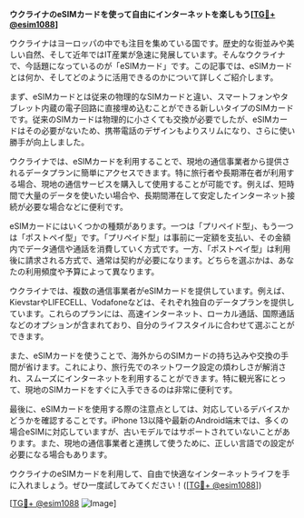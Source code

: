 **ウクライナのeSIMカードを使って自由にインターネットを楽しもう[[TG💪+ @esim1088](https://t.me/s/esim1088)]**

ウクライナはヨーロッパの中でも注目を集めている国です。歴史的な街並みや美しい自然、そして近年ではIT産業が急速に発展しています。そんなウクライナで、今話題になっているのが「eSIMカード」です。この記事では、eSIMカードとは何か、そしてどのように活用できるのかについて詳しくご紹介します。

まず、eSIMカードとは従来の物理的なSIMカードと違い、スマートフォンやタブレット内蔵の電子回路に直接埋め込むことができる新しいタイプのSIMカードです。従来のSIMカードは物理的に小さくても交換が必要でしたが、eSIMカードはその必要がないため、携帯電話のデザインもよりスリムになり、さらに使い勝手が向上しました。

ウクライナでは、eSIMカードを利用することで、現地の通信事業者から提供されるデータプランに簡単にアクセスできます。特に旅行者や長期滞在者が利用する場合、現地の通信サービスを購入して使用することが可能です。例えば、短時間で大量のデータを使いたい場合や、長期間滞在して安定したインターネット接続が必要な場合などに便利です。

eSIMカードにはいくつかの種類があります。一つは「プリペイド型」、もう一つは「ポストペイ型」です。「プリペイド型」は事前に一定額を支払い、その金額内でデータ通信や通話を消費していく方式です。一方、「ポストペイ型」は利用後に請求される方式で、通常は契約が必要になります。どちらを選ぶかは、あなたの利用頻度や予算によって異なります。

ウクライナでは、複数の通信事業者がeSIMカードを提供しています。例えば、KievstarやLIFECELL、Vodafoneなどは、それぞれ独自のデータプランを提供しています。これらのプランには、高速インターネット、ローカル通話、国際通話などのオプションが含まれており、自分のライフスタイルに合わせて選ぶことができます。

また、eSIMカードを使うことで、海外からのSIMカードの持ち込みや交換の手間が省けます。これにより、旅行先でのネットワーク設定の煩わしさが解消され、スムーズにインターネットを利用することができます。特に観光客にとって、現地のSIMカードをすぐに入手できるのは非常に便利です。

最後に、eSIMカードを使用する際の注意点としては、対応しているデバイスかどうかを確認することです。iPhone 13以降や最新のAndroid端末では、多くの場合eSIMに対応していますが、古いモデルではサポートされていないことがあります。また、現地の通信事業者と連携して使うために、正しい言語での設定が必要になる場合もあります。

ウクライナのeSIMカードを利用して、自由で快適なインターネットライフを手に入れましょう。ぜひ一度試してみてください！([[TG💪+ @esim1088](https://t.me/s/esim1088)])

[[TG💪+ @esim1088](https://t.me/s/esim1088) ![Image](https://i.postimg.cc/Y0z9fWf4/image.png)]